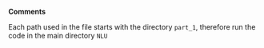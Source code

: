 **Comments**

Each path used in the file starts with the directory `part_1`, therefore run the code in the main directory `NLU`